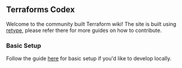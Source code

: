 ## Terraforms Codex

Welcome to the community built Terraform wiki! The site is built using [retype](https://retype.com/), please refer there for more guides on how to contribute.

### Basic Setup

Follow the guide [here](https://retype.com/guides/getting-started/) for basic setup if you'd like to develop locally.

